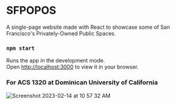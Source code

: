 # SFPOPOS
A single-page website made with React to showcase some of San Francisco's Privately-Owned Public Spaces.

### `npm start`

Runs the app in the development mode.\
Open [http://localhost:3000](http://localhost:3000) to view it in your browser.

### For ACS 1320 at Dominican University of California
![Screenshot 2023-02-14 at 10 57 32 AM](https://user-images.githubusercontent.com/77900249/218831486-b17e37b2-6497-4230-97c5-1d916c5889a5.png)
